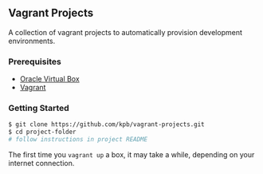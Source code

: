 ## Vagrant Projects

A collection of vagrant projects to automatically provision development environments.

### Prerequisites

- [Oracle Virtual Box][virtual-box]
- [Vagrant][vagrant]

### Getting Started

```bash
$ git clone https://github.com/kpb/vagrant-projects.git
$ cd project-folder
# follow instructions in project README
```

The first time you `vagrant up` a box, it may take a while, depending on your internet connection.

<!-- ref links -->
[virtual-box]://www.virtualbox.org/wiki/Downloads "Oracle Virtual Box"
[vagrant]: https://www.vagrantup.com "Vagrant"
